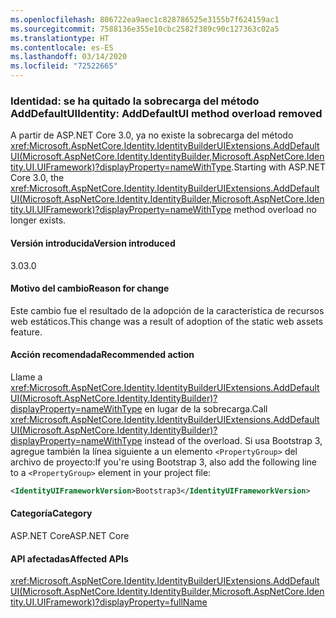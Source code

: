 ```yaml
---
ms.openlocfilehash: 806722ea9aec1c828786525e3155b7f624159ac1
ms.sourcegitcommit: 7588136e355e10cbc2582f389c90c127363c02a5
ms.translationtype: HT
ms.contentlocale: es-ES
ms.lasthandoff: 03/14/2020
ms.locfileid: "72522665"
---
```

### <a name="identity-adddefaultui-method-overload-removed"></a><span data-ttu-id="4e418-101">Identidad: se ha quitado la sobrecarga del método AddDefaultUI</span><span class="sxs-lookup"><span data-stu-id="4e418-101">Identity: AddDefaultUI method overload removed</span></span>

<span data-ttu-id="4e418-102">A partir de ASP.NET Core 3.0, ya no existe la sobrecarga del método <xref:Microsoft.AspNetCore.Identity.IdentityBuilderUIExtensions.AddDefaultUI(Microsoft.AspNetCore.Identity.IdentityBuilder,Microsoft.AspNetCore.Identity.UI.UIFramework)?displayProperty=nameWithType>.</span><span class="sxs-lookup"><span data-stu-id="4e418-102">Starting with ASP.NET Core 3.0, the <xref:Microsoft.AspNetCore.Identity.IdentityBuilderUIExtensions.AddDefaultUI(Microsoft.AspNetCore.Identity.IdentityBuilder,Microsoft.AspNetCore.Identity.UI.UIFramework)?displayProperty=nameWithType> method overload no longer exists.</span></span>

#### <a name="version-introduced"></a><span data-ttu-id="4e418-103">Versión introducida</span><span class="sxs-lookup"><span data-stu-id="4e418-103">Version introduced</span></span>

<span data-ttu-id="4e418-104">3.0</span><span class="sxs-lookup"><span data-stu-id="4e418-104">3.0</span></span>

#### <a name="reason-for-change"></a><span data-ttu-id="4e418-105">Motivo del cambio</span><span class="sxs-lookup"><span data-stu-id="4e418-105">Reason for change</span></span>

<span data-ttu-id="4e418-106">Este cambio fue el resultado de la adopción de la característica de recursos web estáticos.</span><span class="sxs-lookup"><span data-stu-id="4e418-106">This change was a result of adoption of the static web assets feature.</span></span>

#### <a name="recommended-action"></a><span data-ttu-id="4e418-107">Acción recomendada</span><span class="sxs-lookup"><span data-stu-id="4e418-107">Recommended action</span></span>

<span data-ttu-id="4e418-108">Llame a <xref:Microsoft.AspNetCore.Identity.IdentityBuilderUIExtensions.AddDefaultUI(Microsoft.AspNetCore.Identity.IdentityBuilder)?displayProperty=nameWithType> en lugar de la sobrecarga.</span><span class="sxs-lookup"><span data-stu-id="4e418-108">Call <xref:Microsoft.AspNetCore.Identity.IdentityBuilderUIExtensions.AddDefaultUI(Microsoft.AspNetCore.Identity.IdentityBuilder)?displayProperty=nameWithType> instead of the overload.</span></span> <span data-ttu-id="4e418-109">Si usa Bootstrap 3, agregue también la línea siguiente a un elemento `<PropertyGroup>` del archivo de proyecto:</span><span class="sxs-lookup"><span data-stu-id="4e418-109">If you're using Bootstrap 3, also add the following line to a `<PropertyGroup>` element in your project file:</span></span>

```xml
<IdentityUIFrameworkVersion>Bootstrap3</IdentityUIFrameworkVersion>
```

#### <a name="category"></a><span data-ttu-id="4e418-110">Categoría</span><span class="sxs-lookup"><span data-stu-id="4e418-110">Category</span></span>

<span data-ttu-id="4e418-111">ASP.NET Core</span><span class="sxs-lookup"><span data-stu-id="4e418-111">ASP.NET Core</span></span>

#### <a name="affected-apis"></a><span data-ttu-id="4e418-112">API afectadas</span><span class="sxs-lookup"><span data-stu-id="4e418-112">Affected APIs</span></span>

<xref:Microsoft.AspNetCore.Identity.IdentityBuilderUIExtensions.AddDefaultUI(Microsoft.AspNetCore.Identity.IdentityBuilder,Microsoft.AspNetCore.Identity.UI.UIFramework)?displayProperty=fullName>

<!--

#### Affected APIs

`M:Microsoft.AspNetCore.Identity.IdentityBuilderUIExtensions.AddDefaultUI(Microsoft.AspNetCore.Identity.IdentityBuilder,Microsoft.AspNetCore.Identity.UI.UIFramework)`

-->
